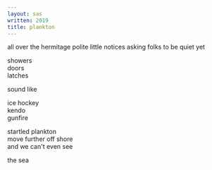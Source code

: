 ```yaml
---
layout: sas
written: 2019
title: plankton
---
```


<div class="poem">
all over the hermitage  
polite little notices  
asking folks to be quiet  
yet


showers  
doors  
latches  


sound like


ice hockey  
kendo  
gunfire


startled plankton  
move further off shore  
and we can't even see  


the sea
</div>


